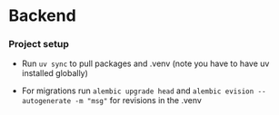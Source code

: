# Backend

### Project setup

-   Run `uv sync` to pull packages and .venv (note you have to have uv installed globally)

-   For migrations run `alembic upgrade head` and `alembic evision --autogenerate -m "msg"` for revisions in the .venv
